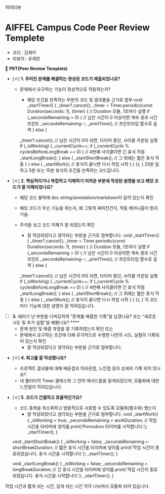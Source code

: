 피어리뷰
# AIFFEL Campus Code Peer Review Templete
- 코더 : 김재이
- 리뷰어 : 유제민

🔑 **PRT(Peer Review Template)**

- [ㅇ]  **1. 주어진 문제를 해결하는 완성된 코드가 제출되었나요?**
    - 문제에서 요구하는 기능이 정상적으로 작동하는지?
        - 해당 조건을 만족하는 부분의 코드 및 결과물을 근거로 첨부
void _startTimer() {
    _timer?.cancel();
    _timer = Timer.periodic(const Duration(seconds: 1), (timer) { // Duration 모듈, 1초마다 실행
      if (_secondsRemaining > 0) { // 남은 시간이 0 이상이면 계속 경과 시간 프린트
        _secondsRemaining--;
        _printTime(); // 프린트타임 함수로 출력
      } else {
	      
        _timer?.cancel(); // 남은 시간이 0이 되면, 타이머 중단, 사이클 카운팅 실행
        if (_isWorking) {
          _currentCycle++;
          if (_currentCycle % cyclesBeforeLongBreak == 0) { // 4번째 사이클이면 긴 휴식 작동
            _startLongBreak();
          } else {
            _startShortBreak(); // 그 외에는 짧은 휴식 작동
          }
        } else {
          _startWork(); // 휴식이 끝나면 다시 작업 시작
        }
      }
    });
  }
  25분 일하고 5분 또는 15분 휴식의 조건을 만족하는 코드입니다.

    
- [ㅇ]  **2. 핵심적이거나 복잡하고 이해하기 어려운 부분에 작성된 설명을 보고 해당 코드가 잘 이해되었나요?**
    - 해당 코드 블럭에 doc string/annotation/markdown이 달려 있는지 확인
    - 해당 코드가 무슨 기능을 하는지, 왜 그렇게 짜여진건지, 작동 메커니즘이 뭔지 기술.
    - 주석을 보고 코드 이해가 잘 되었는지 확인
        - 잘 작성되었다고 생각되는 부분을 근거로 첨부합니다.
void _startTimer() {
    _timer?.cancel();
    _timer = Timer.periodic(const Duration(seconds: 1), (timer) { // Duration 모듈, 1초마다 실행
      if (_secondsRemaining > 0) { // 남은 시간이 0 이상이면 계속 경과 시간 프린트
        _secondsRemaining--;
        _printTime(); // 프린트타임 함수로 출력
      } else {
	      
        _timer?.cancel(); // 남은 시간이 0이 되면, 타이머 중단, 사이클 카운팅 실행
        if (_isWorking) {
          _currentCycle++;
          if (_currentCycle % cyclesBeforeLongBreak == 0) { // 4번째 사이클이면 긴 휴식 작동
            _startLongBreak();
          } else {
            _startShortBreak(); // 그 외에는 짧은 휴식 작동
          }
        } else {
          _startWork(); // 휴식이 끝나면 다시 작업 시작
        }
      }
    });
  }
  각 코드마다 기능에 대한 설명이 잘 적혀있습니다.

- [ ]  **3.** 에러가 난 부분을 디버깅하여 “문제를 해결한 기록”을 남겼나요? 또는
   “새로운 시도 및 추가 실험”을 해봤나요? ****
    - 문제 원인 및 해결 과정을 잘 기록하였는지 확인 또는
    - 문제에서 요구하는 조건에 더해 추가적으로 수행한 나만의 시도, 
    실험이 기록되어 있는지 확인
        - 잘 작성되었다고 생각되는 부분을 근거로 첨부합니다.
        
- [ㅇ]  **4. 회고를 잘 작성했나요?**
    - 프로젝트 결과물에 대해 배운점과 아쉬운점, 느낀점 등이 상세히 기록 되어 있나요?
    - 네 플러터의 Timer 클래스와 그 안의 메서드들을 알게되었으며, 모듈화에 대한 느낀점이 적혀있습니다.

- [ㅇ]  **5. 코드가 간결하고 효율적인가요?**
    - 코드 중복을 최소화하고 범용적으로 사용할 수 있도록 모듈화(함수화) 했는지
        - 잘 작성되었다고 생각되는 부분을 근거로 첨부합니다.
  void _startWork() {
    _isWorking = true;
    _secondsRemaining = workDuration; // 작업 시간을 타이머에 넣어줌
    print('Pomodoro 타이머를 시작합니다.');
    _startTimer();
  }

  void _startShortBreak() {
    _isWorking = false;
    _secondsRemaining = shortBreakDuration; // 짧은 휴식 시간을 타이머에 넣어줌
		print('작업 시간이 종료되었습니다. 휴식 시간을 시작합니다.');
    _startTimer();
  }

  void _startLongBreak() {
    _isWorking = false;
    _secondsRemaining = longBreakDuration; // 긴 휴식 시간을 타이머에 넣어줌
    print('작업 시간이 종료되었습니다. 휴식 시간을 시작합니다.');
    _startTimer();
  }

작업 시간과 짧게 쉬는 시간, 길게 쉬는 시간 각각 나눠져서 모듈화 되어 있습니다.
